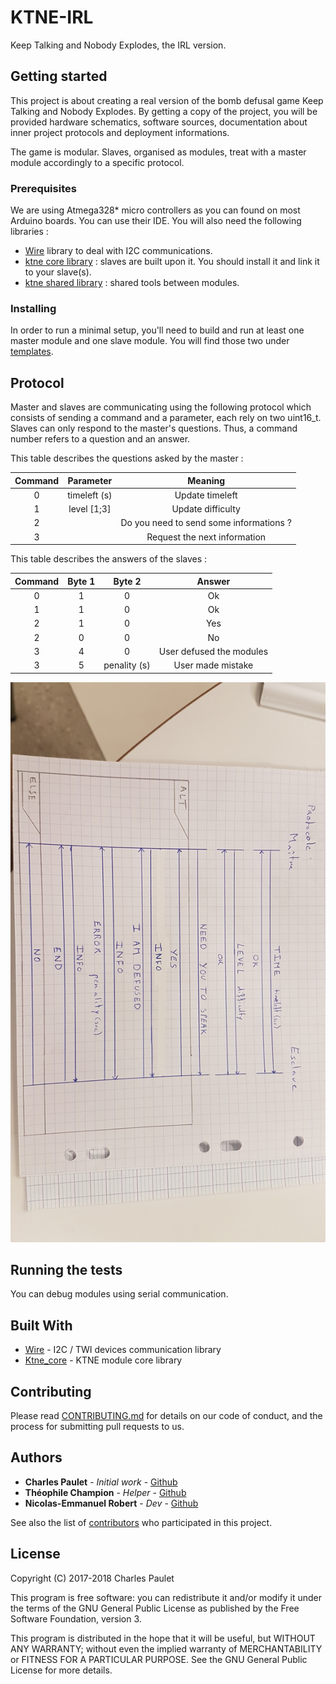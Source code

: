 # KTNE-IRL

Keep Talking and Nobody Explodes, the IRL version.

## Getting started

This project is about creating a real version of the bomb defusal game Keep Talking and Nobody Explodes. By getting a copy of the project, you will be provided hardware schematics, software sources, documentation about inner project protocols and deployment informations.

The game is modular. Slaves, organised as modules, treat with a master module accordingly to a specific protocol.

### Prerequisites

We are using Atmega328* micro controllers as you can found on most Arduino boards. You can use their IDE. You will also need the following libraries :

- [Wire](https://www.arduino.cc/en/Reference/Wire) library to deal with I2C communications.
- [ktne core library](/libraries/ktne_core/) : slaves are built upon it. You should install it and link it to your slave(s).
- [ktne shared library](/libraries/ktne_shared/) : shared tools between modules.

### Installing

In order to run a minimal setup, you'll need to build and run at least one master module and one slave module.
You will find those two under [templates](templates/).

## Protocol

Master and slaves are communicating using the following protocol which consists of sending a command and a parameter, each rely on two uint16_t.
Slaves can only respond to the master's questions. Thus, a command number refers to a question and an answer.

This table describes the questions asked by the master :

| Command | Parameter    | Meaning                                 |
| :-----: | :----------: | :-------------------------------------: |
| 0       | timeleft (s) | Update timeleft                         |
| 1       | level [1;3]  | Update difficulty                       |
| 2       |              | Do you need to send some informations ? |
| 3       |              | Request the next information            |


This table describes the answers of the slaves :

| Command | Byte 1       | Byte 2       | Answer                        |
| :-----: | :----------: | :----------: | :---------------------------: |
| 0       | 1            | 0            | Ok                            |
| 1       | 1            | 0            | Ok                            |
| 2       | 1            | 0            | Yes                           |
| 2       | 0            | 0            | No                            |
| 3       | 4            | 0            | User defused the modules      |
| 3       | 5            | penality (s) | User made mistake             |

![Diagramme de séquence](protocol_sequence_diagram.jpg)

## Running the tests

You can debug modules using serial communication.

## Built With

* [Wire](https://www.arduino.cc/en/Reference/Wire) - I2C / TWI devices communication library
* [Ktne_core](https://github.com/valkheim/KTNE-IRL/tree/master/ktne_core) - KTNE module core library

## Contributing

Please read [CONTRIBUTING.md](CONTRIBUTING.md) for details on our code of conduct, and the process for submitting pull requests to us.

## Authors

* **Charles Paulet** - *Initial work* - [Github](https://github.com/valkheim)
* **Théophile Champion** - *Helper* - [Github](https://github.com/ChampiB)
* **Nicolas-Emmanuel Robert** - *Dev* - [Github](https://github.com/6e656d6d61)

See also the list of [contributors](https://github.com/valkheim/KTNE-IRL/contributors) who participated in this project.

## License

Copyright (C) 2017-2018 Charles Paulet

This program is free software: you can redistribute it and/or modify it under the terms of the GNU General Public License as published by the Free Software Foundation, version 3.

This program is distributed in the hope that it will be useful, but WITHOUT ANY WARRANTY; without even the implied warranty of MERCHANTABILITY or FITNESS FOR A PARTICULAR PURPOSE. See the GNU General Public License for more details.
